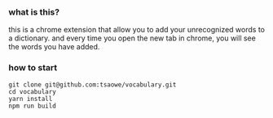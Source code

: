 ### what is this?
 this is a chrome extension that allow you to add your unrecognized words to a dictionary.
 and every time you open the new tab in chrome, you will see the words you have added.
 

### how to start
```
git clone git@github.com:tsaowe/vocabulary.git
cd vocabulary
yarn install
npm run build
```
